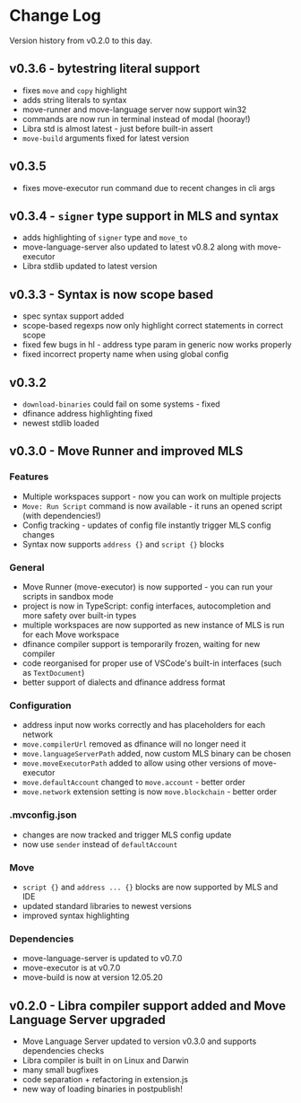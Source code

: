 # Change Log

Version history from v0.2.0 to this day.

## v0.3.6 - bytestring literal support

- fixes `move` and `copy` highlight
- adds string literals to syntax
- move-runner and move-language server now support win32
- commands are now run in terminal instead of modal (hooray!)
- Libra std is almost latest - just before built-in assert
- `move-build` arguments fixed for latest version


## v0.3.5

- fixes move-executor run command due to recent changes in cli args

## v0.3.4 - `signer` type support in MLS and syntax

- adds highlighting of `signer`  type and `move_to`
- move-language-server also updated to latest v0.8.2 along with move-executor
- Libra stdlib updated to latest version

## v0.3.3 - Syntax is now scope based

- spec syntax support added
- scope-based regexps now only highlight correct statements in correct scope
- fixed few bugs in hl - address type param in generic now works properly
- fixed incorrect property name when using global config

## v0.3.2

- `download-binaries` could fail on some systems - fixed
- dfinance address highlighting fixed
- newest stdlib loaded

## v0.3.0 - Move Runner and improved MLS

###  Features

- Multiple workspaces support - now you can work on multiple projects
- `Move: Run Script` command is now available - it runs an opened script (with dependencies!)
- Config tracking - updates of config file instantly trigger MLS config changes
- Syntax now supports `address {}` and `script {}` blocks

### General

- Move Runner (move-executor) is now supported - you can run your scripts in sandbox mode
- project is now in TypeScript: config interfaces, autocompletion and more safety over built-in types
- multiple workspaces are now supported as new instance of MLS is run for each Move workspace
- dfinance compiler support is temporarily frozen, waiting for new compiler
- code reorganised for proper use of VSCode's built-in interfaces (such as `TextDocument`)
- better support of dialects and dfinance address format

### Configuration

- address input now works correctly and has placeholders for each network
- `move.compilerUrl` removed as dfinance will no longer need it
- `move.languageServerPath` added, now custom MLS binary can be chosen
- `move.moveExecutorPath` added to allow using other versions of move-executor
- `move.defaultAccount` changed to `move.account` - better order
- `move.network` extension setting is now `move.blockchain` - better order

### .mvconfig.json

- changes are now tracked and trigger MLS config update
- now use `sender` instead of `defaultAccount`

### Move

- `script {}` and `address ... {}` blocks are now supported by MLS and IDE
- updated standard libraries to newest versions
- improved syntax highlighting

### Dependencies

- move-language-server is updated to v0.7.0
- move-executor is at v0.7.0
- move-build is now at version 12.05.20


## v0.2.0 - Libra compiler support added and Move Language Server upgraded

- Move Language Server updated to version v0.3.0 and supports dependencies checks
- Libra compiler is built in on Linux and Darwin
- many small bugfixes
- code separation + refactoring in extension.js
- new way of loading binaries in postpublish!
